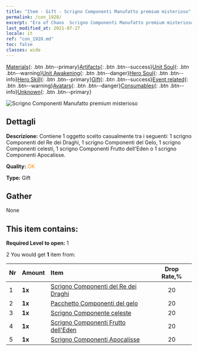 ```yaml
---
title: "Item - Gift - Scrigno Componenti Manufatto premium misterioso"
permalink: /con_1928/
excerpt: "Era of Chaos  Scrigno Componenti Manufatto premium misterioso"
last_modified_at: 2021-07-27
locale: it
ref: "con_1928.md"
toc: false
classes: wide
---
```

 [Materials](/ItemsIT/){: .btn .btn--primary}[Artifacts](/ItemsIT/Artifacts/){: .btn .btn--success}[Unit Soul](/ItemsIT/UnitSoul/){: .btn .btn--warning}[Unit Awakening](/ItemsIT/UnitAwakening/){: .btn .btn--danger}[Hero Soul](/ItemsIT/HeroSoul/){: .btn .btn--info}[Hero Skill](/ItemsIT/HeroSkill/){: .btn .btn--primary}[Gift](/ItemsIT/Gift/){: .btn .btn--success}[Event related](/ItemsIT/Events/){: .btn .btn--warning}[Avatars](/ItemsIT/Avatars/){: .btn .btn--danger}[Consumables](/ItemsIT/Consumables/){: .btn .btn--info}[Unknown](/ItemsIT/Unknown/){: .btn .btn--primary}

 ![Scrigno Componenti Manufatto premium misterioso](/images/t/i_907551.png)

## Dettagli
 **Descrizione:** Contiene 1 oggetto scelto casualmente tra i seguenti: 1 scrigno Componenti del Re dei Draghi, 1 scrigno Componenti del Gelo, 1 scrigno Componenti celesti, 1 scrigno Componenti Frutto dell'Eden o 1 scrigno Componenti Apocalisse.

 **Quality:** <span style="color: #FF8C00">OK</span>

 **Type:** Gift

## Gather

  None

## This item contains:

 **Required Level to open:** 1

 2 You would get **1** item  from:

  | Nr | Amount |     Item    | Drop Rate,% |
  |:---|:-------|:------------|:---------:|
  | 1 |  **1x** | [Scrigno Componenti del Re dei Draghi](/ItemsIT/con_1348/) | 20 | 
  | 2 |  **1x** | [Pacchetto Componenti del gelo](/ItemsIT/con_1352/) | 20 | 
  | 3 |  **1x** | [Scrigno Componente celeste](/ItemsIT/con_1354/) | 20 | 
  | 4 |  **1x** | [Scrigno Componenti Frutto dell'Eden](/ItemsIT/con_1864/) | 20 | 
  | 5 |  **1x** | [Scrigno Componenti Apocalisse](/ItemsIT/con_1360/) | 20 | 
